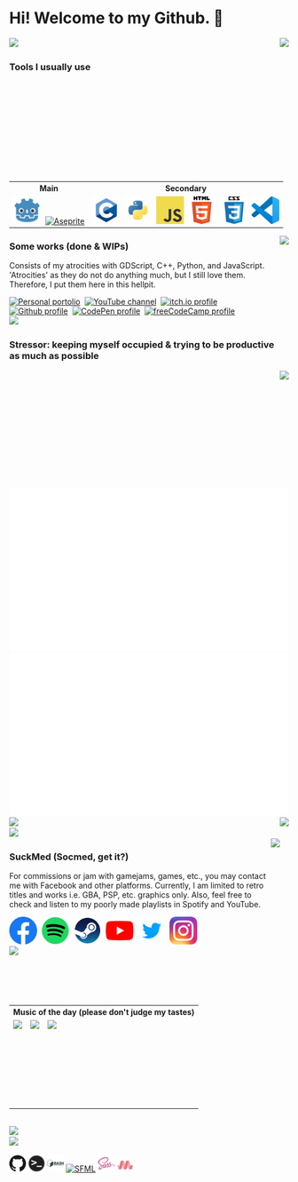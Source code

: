 <h1>Hi! Welcome to my Github. 👋</h1>

<img src="https://www.icegif.com/wp-content/uploads/icegif-2013.gif" align="right" height="258px"><img src="https://readme-typing-svg.herokuapp.com?font=Courier&size=20&duration=2000&multiline=true&width=490&height=80&lines=var+name+%3A%3D+%22DeanAbad%22;var+langs+%3A%3D+%5B+%22C%2B%2B%22+%2C+%22Python%22%5D;var+scripts+%3A%3D+%5B%22GDScript%22%2C+%22JavaScript%22%5D;%C2%A0">

<h3>Tools I usually use</h3>
<table>
    <tr>
        <th>Main</th><th>Secondary</th>
    </tr>
    <tr>
        <td>
            <a href="https://godotengine.org" target="_blank"><img src="https://raw.githubusercontent.com/godotengine/godot/master/main/app_icon.png" alt="Godot Engine" title="Godot Engine" width="50px"></a>&nbsp;&nbsp;<a href="https://www.aseprite.org/" target="_blank"><img src="https://raw.githubusercontent.com/aseprite/aseprite/main/data/icons/ase64.png" alt="Aseprite" title="Aseprite" width="50px"></a>
        </td>
        <td>
            <a href="https://isocpp.org" target="_blank"><img alt="C++" title="C++" width="50px" src="https://raw.githubusercontent.com/github/explore/f3e22f0dca2be955676bc70d6214b95b13354ee8/topics/c/c.png"></a>&nbsp;&nbsp;<a href="https://www.python.org" target="_blank"><img alt="Python" title="Python" width="50px" src="https://raw.githubusercontent.com/github/explore/80688e429a7d4ef2fca1e82350fe8e3517d3494d/topics/python/python.png"></a>&nbsp;&nbsp;<a href="https://www.javascript.com/learn/strings" target="_blank"><img alt="JavaScript" title="JavaScript" width="50px" src="https://raw.githubusercontent.com/github/explore/80688e429a7d4ef2fca1e82350fe8e3517d3494d/topics/javascript/javascript.png"></a>&nbsp;&nbsp;<a href="https://html.spec.whatwg.org/multipage/" target="_blank"><img alt="HTML" title="HTML" width="50px" src="https://raw.githubusercontent.com/github/explore/80688e429a7d4ef2fca1e82350fe8e3517d3494d/topics/html/html.png"></a>&nbsp;&nbsp;<a href="https://www.w3.org/Style/CSS/Overview.en.html" target="_blank"><img alt="CSS" title="CSS" width="50px" src="https://raw.githubusercontent.com/github/explore/80688e429a7d4ef2fca1e82350fe8e3517d3494d/topics/css/css.png"></a>&nbsp;&nbsp;<a href="https://code.visualstudio.com" target="_blank"><img alt="Visual Studio Code" title="Visual Studio Code" width="50px" src="https://raw.githubusercontent.com/github/explore/80688e429a7d4ef2fca1e82350fe8e3517d3494d/topics/visual-studio-code/visual-studio-code.png"></a>
        </td>
    </tr>
</table>

<img src="https://forums.terraria.org/index.php?attachments/slime-town-3-gif.369446/" align="right" height="200px"><h3>Some works (done & WIPs)</h3>
<p>Consists of my atrocities with GDScript, C++, Python, and JavaScript.
'Atrocities' as they do not do anything much, but I still love them.
Therefore, I put them here in this hellpit.</p>

<a href="https://deanabad.github.io/Personal_Portfolio/" target="_blank"><img src="https://img.shields.io/badge/website-5094f0?style=for-the-badge&logo=About.me&logoColor=white" alt="Personal portolio" title="Personal portolio"></a>&nbsp;&nbsp;<a href="https://www.youtube.com/channel/UCIbFglT-SmEPmeGTXxUipZA" target="_blank"><img src="https://img.shields.io/badge/YouTube-5094f0?style=for-the-badge&logo=youtube&logoColor=white" alt="YouTube channel" title="YouTube channel"></a>&nbsp;&nbsp;<a href="https://deanabad.itch.io" target="_blank"><img src="https://img.shields.io/badge/Itch.io-5094f0?style=for-the-badge&logo=itchdotio&logoColor=white" alt="itch.io profile" title="itch.io profile"></a>&nbsp;&nbsp;<a href="https://github.com/DeanAbad" target="_blank"><img src="https://img.shields.io/badge/GitHub-f34b7d?style=for-the-badge&logo=github&logoColor=white" alt="Github profile" title="Github profile"></a>&nbsp;&nbsp;<a href="https://codepen.io/DeanAbad" target="_blank"><img src="https://img.shields.io/badge/Codepen-f34b7d?style=for-the-badge&logo=codepen&logoColor=white" alt="CodePen profile" title="CodePen profile"></a>&nbsp;&nbsp;<a href="https://www.freecodecamp.org/deanabad" target="_blank"><img src="https://img.shields.io/badge/Freecodecamp-f34b7d.svg?&style=for-the-badge&logo=freecodecamp&logoColor=white" alt="freeCodeCamp profile" title="freeCodeCamp profile"></a>
<br>
<img src="https://steamcdn-a.akamaihd.net/steamcommunity/public/images/clans/32334585/138f180ac0596e76758187fb75bb938da67a4978.png">
</br>
<h3>Stressor: keeping myself occupied & trying to be productive as much as possible</h3>
<img src="https://images-wixmp-ed30a86b8c4ca887773594c2.wixmp.com/f/c1151233-3650-45b0-aca8-bbbd0a59253e/da3t1zv-afad1d43-8972-4b43-b260-5eb4668a2740.gif?token=eyJ0eXAiOiJKV1QiLCJhbGciOiJIUzI1NiJ9.eyJzdWIiOiJ1cm46YXBwOjdlMGQxODg5ODIyNjQzNzNhNWYwZDQxNWVhMGQyNmUwIiwiaXNzIjoidXJuOmFwcDo3ZTBkMTg4OTgyMjY0MzczYTVmMGQ0MTVlYTBkMjZlMCIsIm9iaiI6W1t7InBhdGgiOiJcL2ZcL2MxMTUxMjMzLTM2NTAtNDViMC1hY2E4LWJiYmQwYTU5MjUzZVwvZGEzdDF6di1hZmFkMWQ0My04OTcyLTRiNDMtYjI2MC01ZWI0NjY4YTI3NDAuZ2lmIn1dXSwiYXVkIjpbInVybjpzZXJ2aWNlOmZpbGUuZG93bmxvYWQiXX0.nJjF_Rq8GBLXVaGcec2kk9_P9U_nZ8ofsRzjGpLJyx0" align="right" height="210px"><a title="Visit my Github repositories" href="https://github.com/DeanAbad?tab=repositories" target="_blank"><img src="https://raw.githubusercontent.com/DeanAbad/GithubStats/master/generated/overview.svg"></a><a title="Visit my Github repositories" href="https://github.com/DeanAbad?tab=repositories" target="_blank"><img src="https://raw.githubusercontent.com/DeanAbad/GithubStats/master/generated/languages.svg"></a><br>
<img src="https://thumbs.gfycat.com/PettyInexperiencedGermanshepherd-max-1mb.gif" align="right" height="240px"><a title="Visit my Github repositories" href="https://github.com/DeanAbad?tab=repositories" target="_blank"><img src="https://github-profile-trophy.vercel.app/?username=DeanAbad&no-frame=true&row=2&column=4"></a>
<br>
<img src="https://steamcdn-a.akamaihd.net/steamcommunity/public/images/clans/32334585/138f180ac0596e76758187fb75bb938da67a4978.png">
</br>
<img src="https://64.media.tumblr.com/77694e5320885f7b809ec8b1c0599c73/tumblr_nqth2roY9l1qd4q8ao1_500.gifv" align="right" height="300px"><h3>SuckMed (Socmed, get it?)</h3>
<p>For commissions or jam with gamejams, games, etc., you may contact me with Facebook and other platforms.
Currently, I am limited to retro titles and works i.e. GBA, PSP, etc. graphics only.
Also, feel free to check and listen to my poorly made playlists in Spotify and YouTube.</p>

<a href="https://www.facebook.com/deanharoldpabad" target="_blank"><img src="https://raw.githubusercontent.com/github/explore/9adcff6afda303fb7fcead92954bad819fa7a4bd/topics/facebook/facebook.png" height="50px"></a>&nbsp;&nbsp;<a href="https://open.spotify.com/user/31okxaqyjgfwqsgnlggepdkaanju/playlists" target="_blank"><img src="https://raw.githubusercontent.com/github/explore/54e45fb3fb5605cdf683fbe5433d51ee4d05ccc0/topics/spotify/spotify.png" height="50px"></a>&nbsp;&nbsp;<a href="https://steamcommunity.com/id/DeanAbad/" target="_blank"><img src="https://raw.githubusercontent.com/github/explore/84354664714c333c785c6f2cb9b77d2514014ef8/topics/steam/steam.png" height="50px"></a>&nbsp;&nbsp;<a href="https://www.youtube.com/channel/UCIbFglT-SmEPmeGTXxUipZA/playlists" target="_blank"><img src="https://raw.githubusercontent.com/github/explore/d744245de144b89f3e3462949e08bfc91eda7fcf/topics/youtube/youtube.png" height="50px"></a>&nbsp;&nbsp;<a href="https://twitter.com/deanharoldpabad" target="_blank"><img src="https://raw.githubusercontent.com/github/explore/80688e429a7d4ef2fca1e82350fe8e3517d3494d/topics/twitter/twitter.png" height="50px"></a>&nbsp;&nbsp;<a href="https://www.instagram.com/deanharoldpabad/" target="_blank"><img src="https://raw.githubusercontent.com/github/explore/06c46459e7947c8a25f72798af696d66e202ac39/topics/instagram/instagram.png" height="50px"></a>
<br>
<img src="https://steamcdn-a.akamaihd.net/steamcommunity/public/images/clans/32334585/138f180ac0596e76758187fb75bb938da67a4978.png">
</br>
<table align="center">
    <tr>
        <th>Music of the day (please don't judge my tastes)</th>
    </tr>
    <tr>
        <td>
            <img src="https://c.tenor.com/mrkI37QW9swAAAAd/terraria-music.gif" align="left" height="156px">&nbsp;&nbsp;&nbsp;&nbsp;<a href="https://open.spotify.com/user/31okxaqyjgfwqsgnlggepdkaanju" target="_blank"><img src="https://github-readme-spotify-ebon.vercel.app/api/spotify" height="160px"></a>&nbsp;&nbsp;&nbsp;&nbsp;<img src="https://i.gifer.com/origin/b1/b18107f7e40e16f23be5f36416c569fa_w200.gif" height="160px">
        </td>
    </tr>
</table>
<br>
<img src="https://steamcdn-a.akamaihd.net/steamcommunity/public/images/clans/32334585/138f180ac0596e76758187fb75bb938da67a4978.png">
</br>
<img src="https://64.media.tumblr.com/aa78f5ba6377c4c7bcaf967ed400c322/tumblr_o8iglkF2f21qd4q8ao1_500.gifv" height="190px">

<a href="https://github.com" target="_blank"><img alt="Github" title="Github | VSC Source Control" width="30px" src="https://raw.githubusercontent.com/github/explore/78df643247d429f6cc873026c0622819ad797942/topics/github/github.png" /></a> <a href="https://github.com/microsoft/terminal" target="_blank"><img alt="Terminal" title="Terminal | Windows Terminal" width="30px" src="https://raw.githubusercontent.com/github/explore/d92924b1d925bb134e308bd29c9de6c302ed3beb/topics/terminal/terminal.png" /></a> <a href="https://www.gnu.org/software/bash/" target="_blank"><img alt="Bash" title="Bash | MSYS2" width="30px" src="https://raw.githubusercontent.com/github/explore/80688e429a7d4ef2fca1e82350fe8e3517d3494d/topics/bash/bash.png" /></a> <a href="sfml-dev.org/index.php" target="_blank"><img alt="SFML" title="SFML" width="30px" src="https://raw.githubusercontent.com/SFML/SFML/master/examples/assets/logo.png" /></a> <a href="https://www.javascript.com" target="_blank"> <a href="https://sass-lang.com" target="_blank"><img alt="Sass" title="Sass" width="30px" src="https://raw.githubusercontent.com/github/explore/80688e429a7d4ef2fca1e82350fe8e3517d3494d/topics/sass/sass.png" /></a> <a href="https://materializecss.com" target="_blank"><img alt="Materialize" title="Materialize" width="30px" src="https://raw.githubusercontent.com/Dogfalo/materialize/v1-dev/images/m-logo-salmon.png" /></a>
